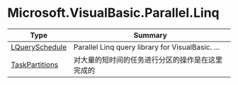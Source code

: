﻿
# Microsoft.VisualBasic.Parallel.Linq

|Type|Summary|
|----|-------|
|[LQuerySchedule](./LQuerySchedule.md)|Parallel Linq query library for VisualBasic. ...|
|[TaskPartitions](./TaskPartitions.md)|对大量的短时间的任务进行分区的操作是在这里完成的|

